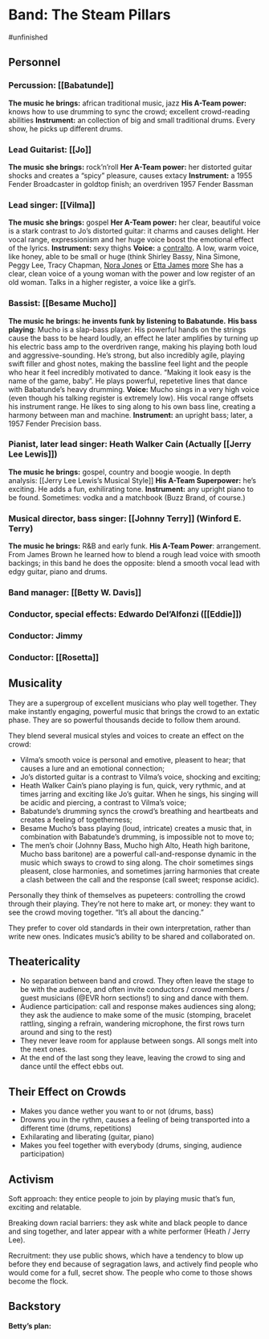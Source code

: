 # Band: The Steam Pillars 
#unfinished 

## Personnel
### Percussion: [[Babatunde]]
**The music he brings:** african traditional music, jazz 
**His A-Team power:** knows how to use drumming to sync the crowd; excellent crowd-reading abilities 
**Instrument:** an collection of big and small traditional drums. Every show, he picks up different drums. 
### Lead Guitarist: [[Jo]]
**The music she brings:** rock’n’roll
**Her A-Team power:** her distorted guitar shocks and creates a “spicy” pleasure, causes extacy 
**Instrument:** a 1955 Fender Broadcaster in goldtop finish; an overdriven 1957 Fender Bassman
### Lead singer: [[Vilma]]
**The music she brings:** gospel
**Her A-Team power:** her clear, beautiful voice is a stark contrast to Jo’s distorted guitar: it charms and causes delight. Her vocal range, expressionism and her huge voice boost the emotional effect of the lyrics. 
**Instrument:** sexy thighs 
**Voice:** a [contralto](https://youtu.be/EeoHO8uHi1A?si=YCm4Cq3Xk6RfADIn). A low, warm voice, like honey, able to be small or huge (think Shirley Bassy, Nina Simone, Peggy Lee, Tracy Chapman, [Nora Jones](https://youtu.be/2HhvrO2umu0?si=rlG9Q2Cbg1K8UdbY) or  [Etta James](https://youtu.be/uZt1xKtPbUQ?si=EA9D8ank1vPrLJ6x) [more](https://youtu.be/YPwI9ig5W24?si=e36PNO3_sI_My80X) She has a clear, clean voice of a young woman with the power and low register of an old woman. Talks in a higher register, a voice like a girl’s. 
### Bassist: [[Besame Mucho]]
**The music he brings: he invents funk by listening to Babatunde.**
**His bass playing**: Mucho is a slap-bass player. His powerful hands on the strings cause the bass to be heard loudly, an effect he later amplifies by turning up his electric bass amp to the overdriven range, making his playing both loud and aggressive-sounding. He’s strong, but also incredibly agile, playing swift filler and ghost notes, making the bassline feel light and the people who hear it feel incredibly motivated to dance. “Making it look easy is the name of the game, baby”. He plays powerful, repetetive lines that dance with Babatunde’s heavy drumming. 
**Voice:** Mucho sings in a very high voice (even though his talking register is extremely low). His vocal range offsets his instrument range. He likes to sing along to his own bass line, creating a harmony between man and machine. 
**Instrument:** an upright bass; later, a 1957 Fender Precision bass. 
### Pianist, later lead singer: Heath Walker Cain (Actually [[Jerry Lee Lewis]])
**The music he brings:** gospel, country and boogie woogie. In depth analysis: [[Jerry Lee Lewis’s Musical Style]]
**His A-Team Superpower:** he’s exciting. He adds a fun, exhilirating tone. 
**Instrument:** any upright piano to be found. Sometimes: vodka and a matchbook (Buzz Brand, of course.)
### Musical director, bass singer: [[Johnny Terry]] (Winford E. Terry)
**The music he brings:** R&B and early funk. 
**His A-Team Power**: arrangement. From James Brown he learned how to blend a rough lead voice with smooth backings; in this band he does the opposite: blend a smooth vocal lead with edgy guitar, piano and drums. 
### Band manager: [[Betty W. Davis]]
### Conductor, special effects: Edwardo Del’Alfonzi ([[Eddie]])
### Conductor: Jimmy 
### Conductor: [[Rosetta]] 
## Musicality
They are a supergroup of excellent musicians who play well together. They make instantly engaging, powerful music that brings the crowd to an extatic phase. They are so powerful thousands decide to follow them around. 

They blend several musical styles and voices to create an effect on the crowd:
- Vilma’s smooth voice is personal and emotive, pleasent to hear; that causes a lure and an emotional connection; 
- Jo’s distorted guitar is a contrast to Vilma’s voice, shocking and exciting; 
- Heath Walker Cain’s piano playing is fun, quick, very rythmic, and at times jarring and exciting like Jo’s guitar. When he sings, his singing will be acidic and piercing, a contrast to Vilma’s voice;
- Babatunde’s drumming syncs the crowd’s breathing and heartbeats and creates a feeling of togetherness;
- Besame Mucho’s bass playing (loud, intricate) creates a music that, in combination with Babatunde’s drumming, is impossible not to move to;
- The men’s choir (Johnny Bass, Mucho high Alto, Heath high baritone, Mucho bass baritone) are a powerful call-and-response dynamic in the music which sways to crowd to sing along. The choir sometimes sings pleasent, close harmonies, and sometimes jarring harmonies that create a clash between the call and the response (call sweet; response acidic). 

Personally they think of themselves as pupeteers: controlling the crowd through their playing. They’re not here to make art, or money: they want to see the crowd moving together. “It’s all about the dancing.”

They prefer to cover old standards in their own interpretation, rather than write new ones. Indicates music’s ability to be shared and collaborated on. 

## Theatericality 
- No separation between band and crowd. They often leave the stage to be with the audience, and often invite conductors / crowd members / guest musicians (@EVR horn sections!) to sing and dance with them. 
- Audience participation: call and response makes audiences sing along; they ask the audience to make some of the music (stomping, bracelet rattling, singing a refrain, wandering microphone, the first rows turn around and sing to the rest)
- They never leave room for applause between songs. All songs melt into the next ones. 
- At the end of the last song they leave, leaving the crowd to sing and dance until the effect ebbs out. 
## Their Effect on Crowds
- Makes you dance wether you want to or not (drums, bass)
- Drowns you in the rythm, causes a feeling of being transported into a different time (drums, repetitions)
- Exhilarating and liberating (guitar, piano) 
- Makes you feel together with everybody (drums, singing, audience participation)
## Activism
Soft approach: they entice people to join by playing music that’s fun, exciting and relatable. 

Breaking down racial barriers: they ask white and black people to dance and sing together, and later appear with a white performer (Heath / Jerry Lee). 

Recruitment: they use public shows, which have a tendency to blow up before they end because of segragation laws, and actively find people who would come for a full, secret show. The people who come to those shows become the flock. 
## Backstory
**Betty’s plan:** 